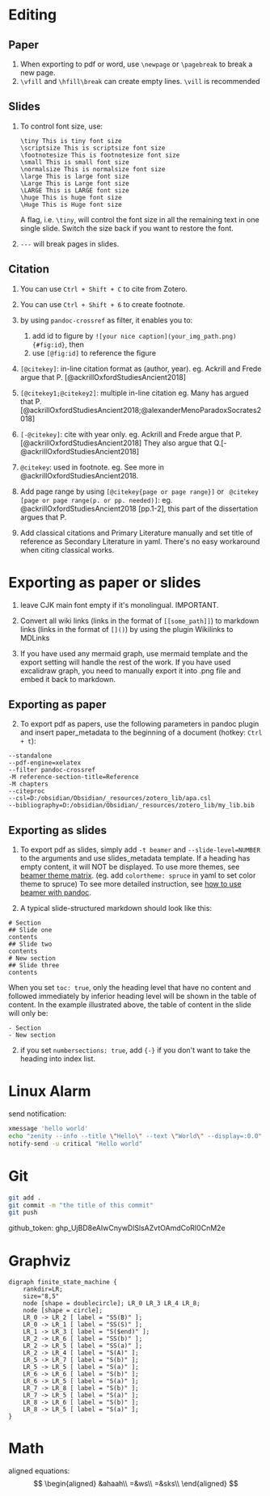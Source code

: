 # Editing

## Paper

1. When exporting to pdf or word, use `\newpage` or  `\pagebreak` to break a new page.
2. `\vfill` and `\hfill\break` can create empty lines. `\vill` is recommended

## Slides

1. To control font size, use: 
	```
	\tiny This is tiny font size
	\scriptsize This is scriptsize font size
	\footnotesize This is footnotesize font size
	\small This is small font size
	\normalsize This is normalsize font size
	\large This is large font size
	\Large This is Large font size
	\LARGE This is LARGE font size
	\huge This is huge font size
	\Huge This is Huge font size
	```
	A flag, i.e. `\tiny`, will control the font size in all the remaining text in one single slide. Switch the size back if you want to restore the font.

2. `---` will break pages in slides. 

## Citation

1. You can use `Ctrl + Shift + C` to cite from Zotero.

2. You can use `Ctrl + Shift + 6` to create footnote.

3. by using `pandoc-crossref` as filter, it enables you to:
	1. add id to figure by `![your nice caption](your_img_path.png){#fig:id}`, then
	2. use `[@fig:id]` to reference the figure

4. `[@citekey]`: in-line citation format as (author, year).
	eg. Ackrill and Frede argue that P. [@ackrillOxfordStudiesAncient2018]

5. `[@citekey1;@citekey2]`: multiple in-line citation
	eg. Many has argued that P. [@ackrillOxfordStudiesAncient2018;@alexanderMenoParadoxSocrates2018]

6. `[-@citekey]`: cite with year only.
	eg. Ackrill and Frede argue that P. [@ackrillOxfordStudiesAncient2018] They also argue that Q.[-@ackrillOxfordStudiesAncient2018]

7. `@citekey`: used in footnote.
	eg. See more in @ackrillOxfordStudiesAncient2018.

8. Add page range by using `[@citekey{page or page range}]` or ` @citekey [page or page range(p. or pp. needed)]`: 
	eg. @ackrillOxfordStudiesAncient2018 [pp.1-2], this part of the dissertation argues that P.

9. Add classical citations and Primary Literature manually and set title of reference as Secondary Literature in yaml. There's no easy workaround when citing classical works.

# Exporting as paper or slides


1. leave CJK main font empty if it's monolingual. IMPORTANT.

2. Convert all wiki links (links in the format of `[[some_path]]`) to markdown links (links in the format of `[]()`) by using the plugin Wikilinks to MDLinks

3. If you have used any mermaid graph, use mermaid template and the export setting will handle the rest of the work. If you have used excalidraw graph, you need to manually export it into .png file and embed it back to markdown.

## Exporting as paper

2. To export pdf as papers, use the following parameters in pandoc plugin and insert paper_metadata to the beginning of a document (hotkey: `Ctrl + t`):
```
--standalone
--pdf-engine=xelatex
--filter pandoc-crossref
-M reference-section-title=Reference
-M chapters
--citeproc
--csl=D:/obsidian/Obsidian/_resources/zotero_lib/apa.csl
--bibliography=D:/obsidian/Obsidian/_resources/zotero_lib/my_lib.bib
```

## Exporting as slides


1. To export pdf as slides, simply add `-t beamer` and `--slide-level=NUMBER` to the arguments and use slides_metadata template. If a heading has empty content, it will NOT be displayed. To use more themes, see [beamer theme matrix](https://mpetroff.net/files/beamer-theme-matrix/). (eg. add `colortheme: spruce` in yaml to set color theme to spruce) To see more detailed instruction, see [how to use beamer with pandoc](https://ashwinschronicles.github.io/beamer-slides-using-markdown-and-pandoc). 

2. A typical slide-structured markdown should look like this:
```
# Section
## Slide one
contents
## Slide two
contents
# New section
## Slide three
contents
```
When you set `toc: true`, only the heading level that have no content and followed immediately by inferior heading level will be shown in the table of content. In the example illustrated above, the table of content in the slide will only be:
```
- Section
- New section
```

2. if you set `numbersections: true`, add `{-}` if you don't want to take the heading into index list.

# Linux Alarm

send notification:

```bash
xmessage 'hello world'
echo "zenity --info --title \"Hello\" --text \"World\" --display=:0.0" | at now +1 minutes
notify-send -u critical "Hello world"
```


# Git

```bash
git add .
git commit -m "the title of this commit"
git push
```

github_token: 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


# Graphviz

```graphviz {caption="The transformation of the four elements(49c)"}
digraph finite_state_machine {
	rankdir=LR;
	size="8,5"
	node [shape = doublecircle]; LR_0 LR_3 LR_4 LR_8;
	node [shape = circle];
	LR_0 -> LR_2 [ label = "SS(B)" ];
	LR_0 -> LR_1 [ label = "SS(S)" ];
	LR_1 -> LR_3 [ label = "S($end)" ];
	LR_2 -> LR_6 [ label = "SS(b)" ];
	LR_2 -> LR_5 [ label = "SS(a)" ];
	LR_2 -> LR_4 [ label = "S(A)" ];
	LR_5 -> LR_7 [ label = "S(b)" ];
	LR_5 -> LR_5 [ label = "S(a)" ];
	LR_6 -> LR_6 [ label = "S(b)" ];
	LR_6 -> LR_5 [ label = "S(a)" ];
	LR_7 -> LR_8 [ label = "S(b)" ];
	LR_7 -> LR_5 [ label = "S(a)" ];
	LR_8 -> LR_6 [ label = "S(b)" ];
	LR_8 -> LR_5 [ label = "S(a)" ];
}
```


# Math

aligned equations:
$$
\begin{aligned}
&ahaah\\
=&ws\\
=&sks\\
\end{aligned}
$$